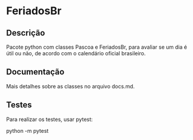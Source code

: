 # FeriadosBr

## Descrição
Pacote python com classes Pascoa e FeriadosBr, para avaliar
se um dia é útil ou não, de acordo com o calendário oficial brasileiro.

## Documentação

Mais detalhes sobre as classes no arquivo docs.md.

## Testes

Para realizar os testes, usar pytest:

python -m pytest